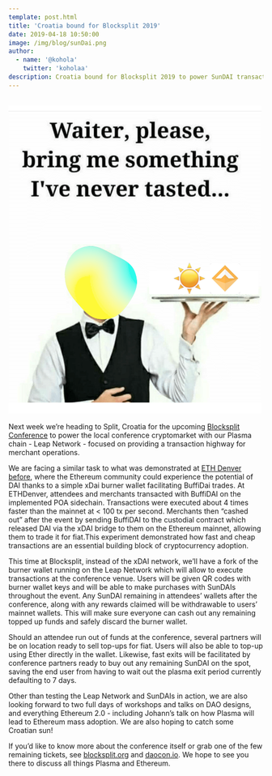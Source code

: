 ```yaml
---
template: post.html
title: 'Croatia bound for Blocksplit 2019'
date: 2019-04-18 10:50:00
image: /img/blog/sunDai.png
author:
  - name: '@kohola'
    twitter: 'koholaa'
description: Croatia bound for Blocksplit 2019 to power SunDAI transactions
---
```


<br>

<img src="/img/blog/sunDai.png" alt="Blocksplit Croatia">

Next week we’re heading to Split, Croatia for the upcoming [Blocksplit Conference](https://blocksplit.org/) to power the local conference cryptomarket with our Plasma chain - Leap Network -  focused on providing a transaction highway for merchant operations.

We are facing a similar task to what was demonstrated at [ETH Denver before](https://leapdao.org/blog/DAI-enabled-as-Plasma-Asset/), where the Ethereum community could experience the potential of DAI thanks to a simple xDai burner wallet facilitating BuffiDai trades. At ETHDenver, attendees and merchants transacted with BuffiDAI on the implemented POA sidechain. Transactions were executed about 4 times faster than the mainnet at < 100 tx per second. Merchants then “cashed out” after the event by sending BuffiDAI to the custodial contract which released DAI via the xDAI bridge to them on the Ethereum mainnet, allowing them to trade it for fiat.This experiment demonstrated how fast and cheap transactions are an essential building block of cryptocurrency adoption. 

This time at Blocksplit, instead of the xDAI network, we’ll have a fork of the burner wallet running on the Leap Network which will allow to execute transactions at the conference venue. Users will be given QR codes with burner wallet keys and will be able to make purchases with SunDAIs throughout the event. Any SunDAI remaining in attendees’ wallets after the conference, along with any rewards claimed will be withdrawable to users’ mainnet wallets. This will make sure everyone can cash out any remaining topped up funds and safely discard the burner wallet.

Should an attendee run out of funds at the conference, several partners will be on location ready to sell top-ups for fiat. Users will also be able to top-up using Ether directly in the wallet. Likewise, fast exits will be facilitated by conference partners ready to buy out any remaining SunDAI on the spot, saving the end user from having to wait out the plasma exit period currently defaulting to 7 days.

Other than testing the Leap Network and SunDAIs in action, we are also looking forward to two full days of workshops and talks on DAO designs, and everything Ethereum 2.0 - including Johann’s talk on how Plasma will lead to Ethereum mass adoption. We are also hoping to catch some Croatian sun! 

If you’d like to know more about the conference itself or grab one of the few remaining tickets, see [blocksplit.org](https://blocksplit.org/) and [daocon.io](https://daocon.io/). We hope to see you there to discuss all things Plasma and Ethereum.